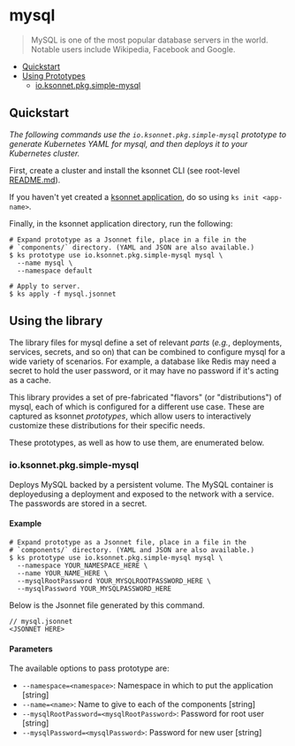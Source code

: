 # mysql

> MySQL is one of the most popular database servers in the world. Notable users include Wikipedia, Facebook and Google.

* [Quickstart](#quickstart)
* [Using Prototypes](#using-prototypes)
  * [io.ksonnet.pkg.simple-mysql](#io.ksonnet.pkg.simple-mysql)

## Quickstart

*The following commands use the `io.ksonnet.pkg.simple-mysql` prototype to generate Kubernetes YAML for mysql, and then deploys it to your Kubernetes cluster.*

First, create a cluster and install the ksonnet CLI (see root-level [README.md](rootReadme)).

If you haven't yet created a [ksonnet application](linkToSomewhere), do so using `ks init <app-name>`.

Finally, in the ksonnet application directory, run the following:

```shell
# Expand prototype as a Jsonnet file, place in a file in the
# `components/` directory. (YAML and JSON are also available.)
$ ks prototype use io.ksonnet.pkg.simple-mysql mysql \
  --name mysql \
  --namespace default

# Apply to server.
$ ks apply -f mysql.jsonnet
```

## Using the library

The library files for mysql define a set of relevant *parts* (_e.g._, deployments, services, secrets, and so on) that can be combined to configure mysql for a wide variety of scenarios. For example, a database like Redis may need a secret to hold the user password, or it may have no password if it's acting as a cache.

This library provides a set of pre-fabricated "flavors" (or "distributions") of mysql, each of which is configured for a different use case. These are captured as ksonnet *prototypes*, which allow users to interactively customize these distributions for their specific needs.

These prototypes, as well as how to use them, are enumerated below.

### io.ksonnet.pkg.simple-mysql

Deploys MySQL backed by a persistent volume. The MySQL container is deployedusing a deployment and exposed to the network with a service. The
passwords are stored in a secret.

#### Example

```shell
# Expand prototype as a Jsonnet file, place in a file in the
# `components/` directory. (YAML and JSON are also available.)
$ ks prototype use io.ksonnet.pkg.simple-mysql mysql \
  --namespace YOUR_NAMESPACE_HERE \
  --name YOUR_NAME_HERE \
  --mysqlRootPassword YOUR_MYSQLROOTPASSWORD_HERE \
  --mysqlPassword YOUR_MYSQLPASSWORD_HERE
```

Below is the Jsonnet file generated by this command.

```
// mysql.jsonnet
<JSONNET HERE>
```

#### Parameters

The available options to pass prototype are:

* `--namespace=<namespace>`: Namespace in which to put the application [string]
* `--name=<name>`: Name to give to each of the components [string]
* `--mysqlRootPassword=<mysqlRootPassword>`: Password for root user [string]
* `--mysqlPassword=<mysqlPassword>`: Password for new user [string]


[rootReadme]: https://github.com/ksonnet/mixins
